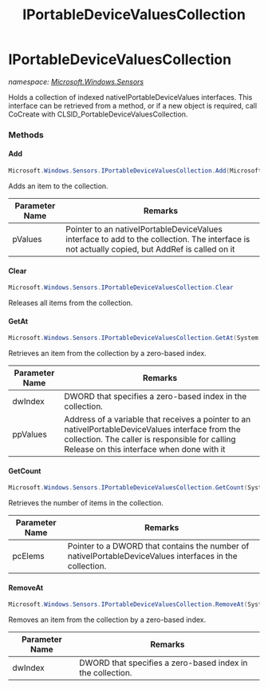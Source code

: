 ﻿---
title: IPortableDeviceValuesCollection
---

# IPortableDeviceValuesCollection
_namespace: [Microsoft.Windows.Sensors](N-Microsoft.Windows.Sensors.html)_

Holds a collection of indexed nativeIPortableDeviceValues interfaces. This interface can be 
 retrieved from a method, or if a new object is required, call CoCreate with 
 CLSID_PortableDeviceValuesCollection.

### Methods

#### Add
```csharp
Microsoft.Windows.Sensors.IPortableDeviceValuesCollection.Add(Microsoft.Windows.Sensors.IPortableDeviceValues)
```
Adds an item to the collection.

|Parameter Name|Remarks|
|--------------|-------|
|pValues|Pointer to an nativeIPortableDeviceValues interface to add to the collection. The interface is not actually copied, but AddRef is called on it|


#### Clear
```csharp
Microsoft.Windows.Sensors.IPortableDeviceValuesCollection.Clear
```
Releases all items from the collection.

#### GetAt
```csharp
Microsoft.Windows.Sensors.IPortableDeviceValuesCollection.GetAt(System.UInt32,Microsoft.Windows.Sensors.IPortableDeviceValues@)
```
Retrieves an item from the collection by a zero-based index.

|Parameter Name|Remarks|
|--------------|-------|
|dwIndex|DWORD that specifies a zero-based index in the collection.|
|ppValues|Address of a variable that receives a pointer to an nativeIPortableDeviceValues interface from the collection. The caller is responsible for calling Release on this interface when done with it|


#### GetCount
```csharp
Microsoft.Windows.Sensors.IPortableDeviceValuesCollection.GetCount(System.UInt32@)
```
Retrieves the number of items in the collection.

|Parameter Name|Remarks|
|--------------|-------|
|pcElems|Pointer to a DWORD that contains the number of nativeIPortableDeviceValues interfaces in the collection.|


#### RemoveAt
```csharp
Microsoft.Windows.Sensors.IPortableDeviceValuesCollection.RemoveAt(System.UInt32)
```
Removes an item from the collection by a zero-based index.

|Parameter Name|Remarks|
|--------------|-------|
|dwIndex|DWORD that specifies a zero-based index in the collection.|





